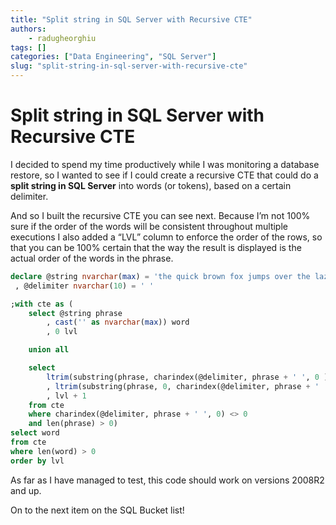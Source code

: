 ```yaml
---
title: "Split string in SQL Server with Recursive CTE"
authors: 
    - radugheorghiu
tags: []
categories: ["Data Engineering", "SQL Server"]
slug: "split-string-in-sql-server-with-recursive-cte"
---
```


# **Split string in SQL Server with Recursive CTE**

I decided to spend my time productively while I was monitoring a database restore, so I wanted to see if I could create a recursive CTE that could do a **split string in SQL Server** into words (or tokens), based on a certain delimiter.

And so I built the recursive CTE you can see next. Because I’m not 100% sure if the order of the words will be consistent throughout multiple executions I also added a “LVL” column to enforce the order of the rows, so that you can be 100% certain that the way the result is displayed is the actual order of the words in the phrase.

<!-- more -->

```sql title="Split string in SQL Server with Recursive CTE"
declare @string nvarchar(max) = 'the quick brown fox jumps over the lazy dog'
 , @delimiter nvarchar(10) = ' '

;with cte as (
    select @string phrase
        , cast('' as nvarchar(max)) word
        , 0 lvl

    union all

    select 
        ltrim(substring(phrase, charindex(@delimiter, phrase + ' ', 0 ), len(phrase))) phrase
        , ltrim(substring(phrase, 0, charindex(@delimiter, phrase + ' ', 0 ))) word
        , lvl + 1
    from cte
    where charindex(@delimiter, phrase + ' ', 0) <> 0
    and len(phrase) > 0)
select word
from cte
where len(word) > 0
order by lvl
```

As far as I have managed to test, this code should work on versions 2008R2 and up.

On to the next item on the SQL Bucket list!